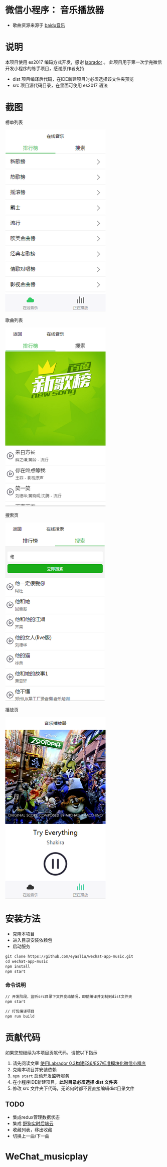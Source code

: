 # 微信小程序： 音乐播放器

 - 歌曲资源来源于 [baidu音乐](http://music.baidu.com/)

# 说明

本项目使用 es2017 编码方式开发，感谢 [labrador](https://segmentfault.com/a/1190000007109050) 。
此项目用于第一次学完微信开发小程序的练手项目，感谢原作者支持

 - dist 项目编译后代码，在IDE新建项目时必须选择该文件夹预览
 - src 项目源代码目录，在里面可使用 es2017 语法

# 截图

榜单列表

![](screenshot/20161001135104.png)

歌曲列表

![](screenshot/20161001135205.png)

搜索页

![](screenshot/20161001135243.png)

播放页

![](screenshot/20161001135348.png)


# 安装方法

 - 克隆本项目
 - 进入目录安装依赖包
 - 启动服务

```shell
git clone https://github.com/eyasliu/wechat-app-music.git
cd wechat-app-music
npm install
npm start
```

### 命令说明

```shell
// 开发阶段，监听src目录下文件变动情况，即使编译并复制到dist文件夹
npm start 
```

```shell
// 打包编译项目
npm run build
```


# 贡献代码

如果您想继续为本项目贡献代码，请按以下指示

 1. 请先阅读文章 [使用Labrador 0.3构建ES6/ES7标准模块化微信小程序](https://segmentfault.com/a/1190000007109050?_ea=1242495)
 2. 克隆本项目并安装依赖
 3. `npm start` 启动开发监听服务
 4. 在小程序IDE新建项目，**此时目录必须选择 dist 文件夹**
 4. 修改 src 文件夹下代码，无论何时都不要直接编辑dist目录文件

## TODO

 - 集成redux管理数据状态
 - 集成 [野狗实时后端云](https://www.wilddog.com/)
 - 收藏列表，移出收藏
 - 切换上一曲/下一曲

# WeChat_musicplay
